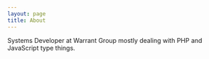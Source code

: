 ```yaml
---
layout: page
title: About
---
```


Systems Developer at Warrant Group mostly dealing with PHP and JavaScript type things.